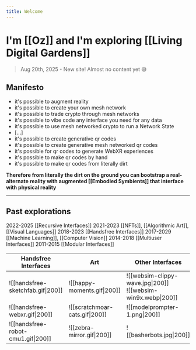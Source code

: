```yaml
---
title: Welcome
---
```

# I'm [[Oz]] and I'm exploring [[Living Digital Gardens]]

> Aug 20th, 2025 - New site! Almost no content yet 😅

## Manifesto
- it's possible to augment reality
- it's possible to create your own mesh network
- it's possible to trade crypto through mesh networks
- it's possible to vibe code any interface you need for any data
- it's possible to use mesh networked crypto to run a Network State
- [...]
- it's possible to create generative qr codes
- it's possible to create generative mesh networked qr codes
- it's possible for qr codes to generate WebXR experiences
- it's possible to make qr codes by hand
- it's possible to make qr codes from literally dirt

**Therefore from literally the dirt on the ground you can bootstrap a real-alternate reality with augmented ⁠[[Embodied Symbients]] that interface with physical reality**

---
## Past explorations

2022-2025 [[Recursive Interfaces]]
2021-2023 [[NFTs]], [[Algorithmic Art]], [[Visual Languages]]
2018-2023 [[Handsfree Interfaces]]
2017-2029 [[Machine Learning]], [[Computer Vision]]
2014-2018 [[Multiuser Interfaces]]
2011-2015 [[Modular Interfaces]]

| Handsfree Interfaces               | Art                            | Other Interfaces                                                |
| ---------------------------------- | ------------------------------ | --------------------------------------------------------------- |
| ![[handsfree-sketchfab.gif\|200]]  | ![[happy-moments.gif\|200]]    | ![[websim-clippy-wave.jpg\|200]]<br>![[websim-win9x.webp\|200]] |
| ![[handsfree-webxr.gif\|200]]      | ![[scratchmoar-cats.gif\|200]] | ![[modelprompter-1.png\|200]]                                   |
| ![[handsfree-robot-cmu1.gif\|200]] | ![[zebra-mirror.gif\|200]]     | ![[basherbots.jpg\|200]]                                        |

